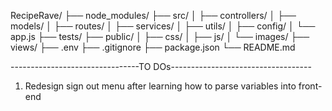 RecipeRave/
├── node_modules/
├── src/
│   ├── controllers/
│   ├── models/
│   ├── routes/
│   ├── services/
│   ├── utils/
│   ├── config/
│   └── app.js
├── tests/
├── public/
│   ├── css/
│   ├── js/
│   └── images/
├── views/
├── .env
├── .gitignore
├── package.json
└── README.md


--------------------------------TO DOs-----------------------------------
1. Redesign sign out menu after learning how to parse variables into front-end
